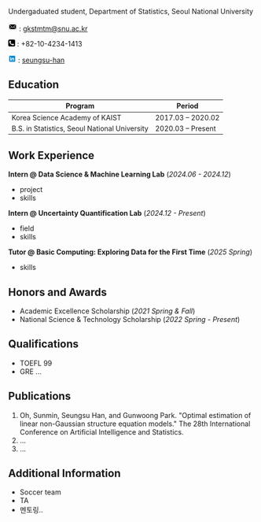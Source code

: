 Undergaduated student, Department of Statistics, Seoul National University

<img src="picture/mail.png" alt="email" width="18" height="18"> : gkstmtm@snu.ac.kr

<img src="picture/phone.png" alt="phone" width="14" height="14"> : +82-10-4234-1413

<img src="picture/linkedin.webp" alt="linkedin" width="16" height="16"> : [seungsu-han](https://www.linkedin.com/in/seungsu-han-a92201330/)

## Education

| Program                                     | Period              |
|--------------------------------------------|---------------------|
| Korea Science Academy of KAIST             | 2017.03 – 2020.02   |
| B.S. in Statistics, Seoul National University | 2020.03 – Present |

## Work Experience
**Intern @ Data Science & Machine Learning Lab** (_2024.06 - 2024.12_)
- project
- skills

**Intern @ Uncertainty Quantification Lab** (_2024.12 - Present_)
- field
- skills

**Tutor @ Basic Computing: Exploring Data for the First Time** (_2025 Spring_)
- skills

## Honors and Awards
- Academic Excellence Scholarship (_2021 Spring & Fall_)
- National Science & Technology Scholarship (_2022 Spring - Present_)


## Qualifications
 - TOEFL 99
 - GRE ...

## Publications
1. Oh, Sunmin, Seungsu Han, and Gunwoong Park. "Optimal estimation of linear non-Gaussian structure equation models." The 28th International Conference on Artificial Intelligence and Statistics.
2. ...
3. ...


## Additional Information
- Soccer team
- TA
- 멘토링..
